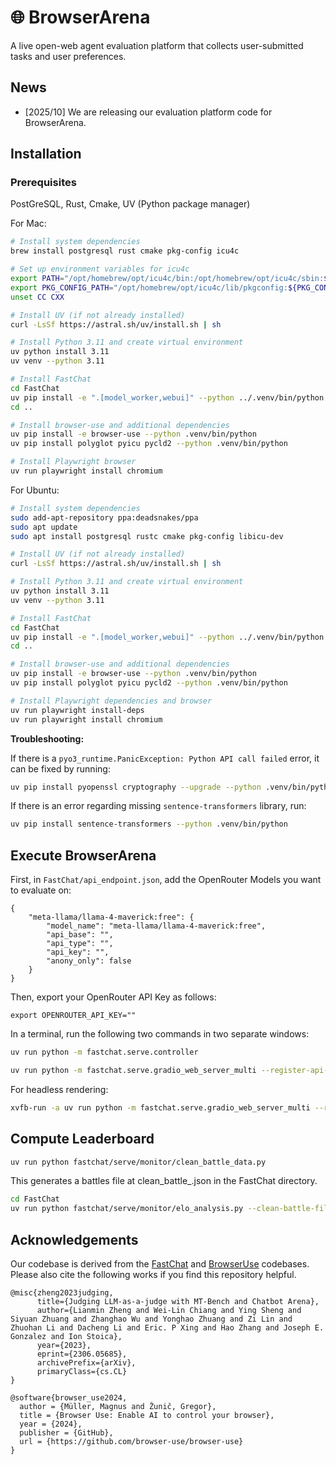 # 🌐 BrowserArena

A live open-web agent evaluation platform that collects user-submitted tasks and user preferences.

## News
- [2025/10] We are releasing our evaluation platform code for BrowserArena.

## Installation

### Prerequisites

PostGreSQL, Rust, Cmake, UV (Python package manager)

For Mac:
```bash
# Install system dependencies
brew install postgresql rust cmake pkg-config icu4c

# Set up environment variables for icu4c
export PATH="/opt/homebrew/opt/icu4c/bin:/opt/homebrew/opt/icu4c/sbin:${PATH}"
export PKG_CONFIG_PATH="/opt/homebrew/opt/icu4c/lib/pkgconfig:${PKG_CONFIG_PATH}"
unset CC CXX

# Install UV (if not already installed)
curl -LsSf https://astral.sh/uv/install.sh | sh

# Install Python 3.11 and create virtual environment
uv python install 3.11
uv venv --python 3.11

# Install FastChat
cd FastChat
uv pip install -e ".[model_worker,webui]" --python ../.venv/bin/python
cd ..

# Install browser-use and additional dependencies
uv pip install -e browser-use --python .venv/bin/python
uv pip install polyglot pyicu pycld2 --python .venv/bin/python

# Install Playwright browser
uv run playwright install chromium
```

For Ubuntu:
```bash
# Install system dependencies
sudo add-apt-repository ppa:deadsnakes/ppa
sudo apt update
sudo apt install postgresql rustc cmake pkg-config libicu-dev

# Install UV (if not already installed)
curl -LsSf https://astral.sh/uv/install.sh | sh

# Install Python 3.11 and create virtual environment
uv python install 3.11
uv venv --python 3.11

# Install FastChat
cd FastChat
uv pip install -e ".[model_worker,webui]" --python ../.venv/bin/python
cd ..

# Install browser-use and additional dependencies
uv pip install -e browser-use --python .venv/bin/python
uv pip install polyglot pyicu pycld2 --python .venv/bin/python

# Install Playwright dependencies and browser
uv run playwright install-deps
uv run playwright install chromium
```

**Troubleshooting:**

If there is a `pyo3_runtime.PanicException: Python API call failed` error, it can be fixed by running:
```bash
uv pip install pyopenssl cryptography --upgrade --python .venv/bin/python
```

If there is an error regarding missing `sentence-transformers` library, run:
```bash
uv pip install sentence-transformers --python .venv/bin/python
```

## Execute BrowserArena

First, in `FastChat/api_endpoint.json`, add the OpenRouter Models you want to evaluate on:

```
{
    "meta-llama/llama-4-maverick:free": {
        "model_name": "meta-llama/llama-4-maverick:free",
        "api_base": "",
        "api_type": "",
        "api_key": "",
        "anony_only": false
    }
}
```

Then, export your OpenRouter API Key as follows:

```
export OPENROUTER_API_KEY=""
```

In a terminal, run the following two commands in two separate windows:
```bash
uv run python -m fastchat.serve.controller
```

```bash
uv run python -m fastchat.serve.gradio_web_server_multi --register-api-endpoint-file api_endpoint.json
```

For headless rendering:
```bash
xvfb-run -a uv run python -m fastchat.serve.gradio_web_server_multi --register-api-endpoint-file api_endpoint.json
```

## Compute Leaderboard
```bash
uv run python fastchat/serve/monitor/clean_battle_data.py
```

This generates a battles file at clean_battle_<date>.json in the FastChat directory.

```bash
cd FastChat
uv run python fastchat/serve/monitor/elo_analysis.py --clean-battle-file clean_battle_<date>.json
```

## Acknowledgements
Our codebase is derived from the [FastChat](https://github.com/lm-sys/FastChat) and [BrowserUse](https://github.com/browser-use/browser-use) codebases. Please also cite the following works if you find this repository helpful.

```
@misc{zheng2023judging,
      title={Judging LLM-as-a-judge with MT-Bench and Chatbot Arena},
      author={Lianmin Zheng and Wei-Lin Chiang and Ying Sheng and Siyuan Zhuang and Zhanghao Wu and Yonghao Zhuang and Zi Lin and Zhuohan Li and Dacheng Li and Eric. P Xing and Hao Zhang and Joseph E. Gonzalez and Ion Stoica},
      year={2023},
      eprint={2306.05685},
      archivePrefix={arXiv},
      primaryClass={cs.CL}
}
```

```
@software{browser_use2024,
  author = {Müller, Magnus and Žunič, Gregor},
  title = {Browser Use: Enable AI to control your browser},
  year = {2024},
  publisher = {GitHub},
  url = {https://github.com/browser-use/browser-use}
}
```